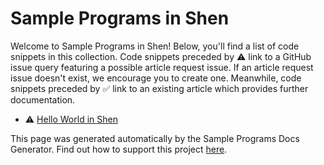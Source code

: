# Sample Programs in Shen

Welcome to Sample Programs in Shen! Below, you'll find a list of code snippets in this collection. 
    Code snippets preceded by :warning: link to a GitHub 
    issue query featuring a possible article request issue. If an article request issue 
    doesn't exist, we encourage you to create one. Meanwhile, code snippets preceded 
    by :white_check_mark: link to an existing article which provides further documentation.
    

- :warning: [Hello World in Shen](https://github.com//TheRenegadeCoder/sample-programs-website/issues?utf8=%E2%9C%93&q=is%3Aissue+is%3Aopen+hello+world+shen)

This page was generated automatically by the Sample Programs Docs Generator. 
    Find out how to support this project [here](https://github.com/TheRenegadeCoder/sample-programs-docs-generator).